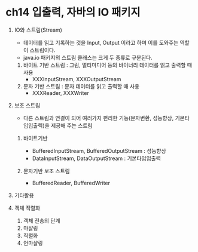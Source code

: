 # ch14 입출력, 자바의 IO 패키지

1. IO와 스트림(Stream)
	- 데이터를 읽고 기록하는 것을 Input, Output 이라고 하며 이를 도와주는 역할이 스트림이다.
	- java.io 패키지의 스트림 클래스는 크게 두 종류로 구분된다.
	1. 바이트 기반 스트림 : 그림, 멀티미디어 등의 바이너리 데이터를 읽고 출력할 때 사용
		- XXXInputStream, XXXOutputStream
	2. 문자 기반 스트림 : 문자 데이터를 읽고 출력할 때 사용
		- XXXReader, XXXWriter

2. 보조 스트림
	-  다른 스트림과 연결이 되어 여러가지 편리한 기능(문자변환, 성능향상, 기본타입입출력)을 제공해 주는 스트림
	
	1. 바이트기반
		- BufferedInputStream, BufferedOutputStream : 성능향상
		- DataInputStream, DataOutputStream : 기본타입입출력
	
	2. 문자기반 보조 스트림
		- BufferedReader, BufferedWriter
	
3. 기타활용

4. 객체 직렬화
	1. 객체 전송의 단계
	2. 마샬링
	3. 직렬화
	4. 언마샬링

